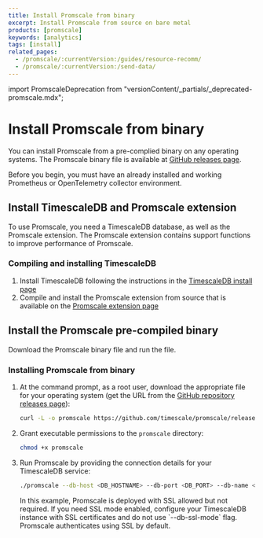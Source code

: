 ```yaml
---
title: Install Promscale from binary
excerpt: Install Promscale from source on bare metal
products: [promscale]
keywords: [analytics]
tags: [install]
related_pages:
  - /promscale/:currentVersion:/guides/resource-recomm/
  - /promscale/:currentVersion:/send-data/
---
```


import PromscaleDeprecation from "versionContent/_partials/_deprecated-promscale.mdx";

# Install Promscale from binary

<PromscaleDeprecation />

You can install Promscale from a pre-complied binary on any operating systems. The
Promscale binary file is available at [GitHub releases page][gh-promscale-download].

Before you begin, you must have an already installed and working Prometheus or
OpenTelemetry collector environment.

## Install TimescaleDB and Promscale extension

To use Promscale, you need a TimescaleDB database, as well as the Promscale
extension. The Promscale extension contains support functions to improve
performance of Promscale.

<Procedure>

### Compiling and installing TimescaleDB

1.  Install TimescaleDB following the instructions in the
    [TimescaleDB install page][tsdb-install-self-hosted]
1.  Compile and install the Promscale extension from source that is available on
    the [Promscale extension page][promscale-extension]

</Procedure>

## Install the Promscale pre-compiled binary

Download the Promscale binary file and run the file.

<Procedure>

### Installing Promscale from binary

1.  At the command prompt, as a root user, download the appropriate file
    for your operating system (get the URL from the [GitHub repository releases page][releases]):

    ```bash
    curl -L -o promscale https://github.com/timescale/promscale/releases/download/<VERSION>/<PROMSCALE_DISTRIBUTION>
    ```

1.  Grant executable permissions to the `promscale` directory:

    ```bash
    chmod +x promscale
    ```

1.  Run Promscale by providing the connection details for your TimescaleDB
    service:

    ```bash
    ./promscale --db-host <DB_HOSTNAME> --db-port <DB_PORT> --db-name <DBNAME> --db-password <DBPASSWORD> --db-ssl-mode allow
    ```

    <Highlight type="note">
    In this example, Promscale is deployed with SSL allowed but not required. If
    you need SSL mode enabled, configure your TimescaleDB instance with SSL
    certificates and do not use `--db-ssl-mode` flag. Promscale authenticates
    using SSL by default.
    </Highlight>

</Procedure>

[gh-promscale-download]: https://github.com/timescale/promscale/releases
[promscale-extension]: https://github.com/timescale/promscale_extension#promscale-extension
[releases]: https://github.com/timescale/promscale/releases/
[tsdb-install-self-hosted]: /self-hosted/:currentVersion:/install-timescaledb/self-hosted/
